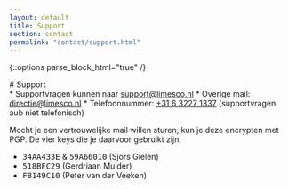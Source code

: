 ```yaml
---
layout: default
title: Support
section: contact
permalink: "contact/support.html"
---
```


{::options parse_block_html="true" /}

<div class="panel panel-primary">
  <div class="panel-heading">
# Support
  </div>
  <div class="panel-body">
* Supportvragen kunnen naar <a href="mailto:support@limesco.nl">support@limesco.nl</a>
* Overige mail: <a href="mailto:directie@limesco.nl">directie@limesco.nl</a>
* Telefoonnummer: <a href="tel:+31632271337">+31 6 3227 1337</a> (supportvragen aub niet telefonisch)

Mocht je een vertrouwelijke mail willen sturen, kun je deze encrypten met PGP.
De vier keys die je daarvoor gebruikt zijn:
<ul>
	<li><tt>34AA433E</tt> &amp; <tt>59A66010</tt> (Sjors Gielen)</li>
	<li><tt>518BFC29</tt> (Gerdriaan Mulder)</li>
	<li><tt>FB149C10</tt> (Peter van der Veeken)</li>
</ul>
  </div>
</div>
